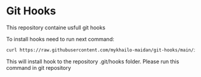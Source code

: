 # Git Hooks

This repository containe usfull git hooks

To install hooks need to run next command:
```bash
curl https://raw.githubusercontent.com/mykhailo-maidan/git-hooks/main/install.sh | sh
```

This will install hook to the repository .git/hooks folder.
Please run this command in git repository
